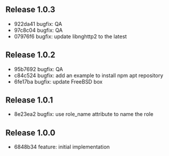 ## Release 1.0.3

* 922da41 bugfix: QA
* 97c8c04 bugfix: QA
* 07976f6 bugfix: update libnghttp2 to the latest

## Release 1.0.2

* 95b7692 bugfix: QA
* c84c524 bugfix: add an example to install npm apt repository
* 6fe17ba bugfix: update FreeBSD box

## Release 1.0.1

* 8e23ea2 bugfix: use role_name attribute to name the role

## Release 1.0.0

* 6848b34 feature: initial implementation
